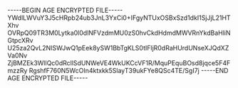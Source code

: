 -----BEGIN AGE ENCRYPTED FILE-----
YWdlLWVuY3J5cHRpb24ub3JnL3YxCi0+IFgyNTUxOSBxSzd1dkI1SjJjL21HTXhv
OVRpQ09TR3M0Lytka0l0dlNFVzdmMU0zS0hvCkdHdmdMWVRnYkdBaHliNGtpcXRv
U25za2QvL2NISWJwQ1pEek8ySW1BbTgKLS0tIFljR0dRaHUrdUNseXJQdXZVa0Nv
ZjBMZEk3WllQc0dRcllSdUNWeVE4WkUKCcVF1R/MquPEquBOsd8jqce5F4FmzzRy
RgshfF760N5WcOIn4ktxkk5SlayT39ukFYe8QSc4TE/SgI7j
-----END AGE ENCRYPTED FILE-----
